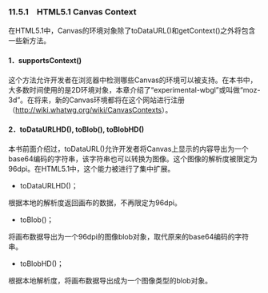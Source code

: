 ### 11.5.1　HTML5.1 Canvas Context

在HTML5.1中，Canvas的环境对象除了toDataURL()和getContext()之外将包含一些新方法。

#### 1．supportsContext()

这个方法允许开发者在浏览器中检测哪些Canvas的环境可以被支持。在本书中，大多数时间使用的是2D环境对象，本章介绍了“experimental-wbgl”或叫做“moz-3d”。在将来，新的Canvas环境都将在这个网站进行注册（<a class="my_markdown" href="['http://wiki.whatwg.org/wiki/CanvasContexts']">http://wiki.whatwg.org/wiki/CanvasContexts</a>）。

#### 2．toDataURLHD(), toBlob(), toBlobHD()

本书前面介绍过，toDataURL()允许开发者将Canvas上显示的内容导出为一个base64编码的字符串，该字符串也可以转换为图像。这个图像的解析度被限定为96dpi。在HTML5.1中，这个能力被进行了集中扩展。

+ toDataURLHD()；

根据本地的解析度返回画布的数据，不再限定为96dpi。

+ toBlob()；

将画布数据导出为一个96dpi的图像blob对象，取代原来的base64编码的字符串。

+ toBlobHD()；

根据本地解析度，将画布数据导出成为一个图像类型的blob对象。

